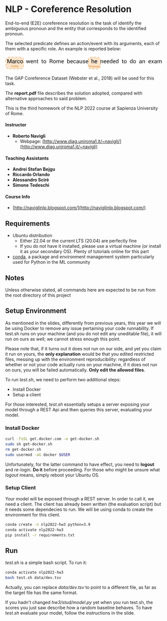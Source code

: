 # NLP - Coreference Resolution

End-to-end (E2E) coreference resolution is the task of identify the ambiguous pronoun and the entity that corresponds to the identified pronoun.

The selected predicate defines an action/event with its arguments, each of them with a specific role. 
An example is reported below:
<p align="center">
    <img width="600" src="./imgs/corefres_example.png" alt="Coref Resolution">
</p>

The GAP Coreference Dataset (Webster et al., 2018) will be used for this task. 

The **report.pdf** file describes the solution adopted, compared with alternative approaches to said problem.

This is the third homework of the NLP 2022 course at Sapienza University of Rome.

#### Instructor

* **Roberto Navigli**
  * Webpage: [http://www.diag.uniroma1.it/~navigli/](http://www.diag.uniroma1.it/~navigli)

#### Teaching Assistants

* **Andrei Stefan Bejgu**
* **Riccardo Orlando**
* **Alessandro Scirè**
* **Simone Tedeschi**

#### Course Info

* [http://naviglinlp.blogspot.com/](http://naviglinlp.blogspot.com/)

## Requirements

* Ubuntu distribution
  * Either 22.04 or the current LTS (20.04) are perfectly fine
  * If you do not have it installed, please use a virtual machine (or install it as your secondary OS). Plenty of tutorials online for this part
* [conda](https://docs.conda.io/projects/conda/en/latest/index.html), a package and environment management system particularly used for Python in the ML community

## Notes

Unless otherwise stated, all commands here are expected to be run from the root directory of this project

## Setup Environment

As mentioned in the slides, differently from previous years, this year we will be using Docker to remove any issue pertaining your code runnability. If test.sh runs
on your machine (and you do not edit any uneditable file), it will run on ours as well; we cannot stress enough this point.

Please note that, if it turns out it does not run on our side, and yet you claim it run on yours, the **only explanation** would be that you edited restricted files,
messing up with the environment reproducibility: regardless of whether or not your code actually runs on your machine, if it does not run on ours,
you will be failed automatically. **Only edit the allowed files**.

To run *test.sh*, we need to perform two additional steps:

* Install Docker
* Setup a client

For those interested, *test.sh* essentially setups a server exposing your model through a REST Api and then queries this server, evaluating your model.

### Install Docker

```bash
curl -fsSL get.docker.com -o get-docker.sh
sudo sh get-docker.sh
rm get-docker.sh
sudo usermod -aG docker $USER
```

Unfortunately, for the latter command to have effect, you need to **logout** and re-login. **Do it** before proceeding.
For those who might be unsure what *logout* means, simply reboot your Ubuntu OS.

### Setup Client

Your model will be exposed through a REST server. In order to call it, we need a client. The client has already been written
(the evaluation script) but it needs some dependecies to run. We will be using conda to create the environment for this client.

```bash
conda create -n nlp2022-hw3 python=3.9
conda activate nlp2022-hw3
pip install -r requirements.txt
```

## Run

*test.sh* is a simple bash script. To run it:

```bash
conda activate nlp2022-hw3
bash test.sh data/dev.tsv
```

Actually, you can replace *data/dev.tsv* to point to a different file, as far as the target file has the same format.

If you hadn't changed *hw3/stud/model.py* yet when you run test.sh, the scores you just saw describe how a random baseline
behaves. To have *test.sh* evaluate your model, follow the instructions in the slide.
